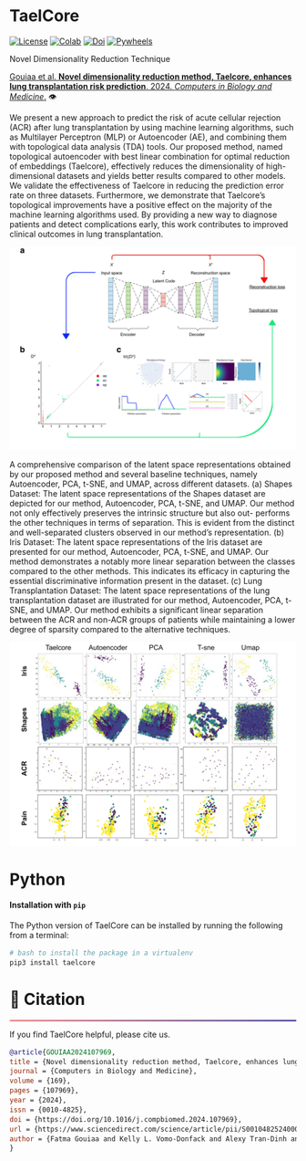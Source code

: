 # TaelCore

[![License](https://img.shields.io/badge/License-GPLv3-green)](https://choosealicense.com/licenses/gpl-3.0/)
[![Colab](https://colab.research.google.com/assets/colab-badge.svg)](https://github.com/MorillaLab/TopoTransformers/)
[![Doi](https://img.shields.io/badge/Doi-10.1016-blue)](https://doi.org/10.1016/j.compbiomed.2024.107969)
[![Pywheels](https://img.shields.io/pypi/dm/taelcore)](https://www.piwheels.org/project/taelcore/)

Novel Dimensionality Reduction Technique

[Gouiaa et al.  **Novel dimensionality reduction method, Taelcore, enhances lung transplantation risk prediction**. 2024. *Computers in Biology and Medicine*.](
https://www.sciencedirect.com/science/article/pii/S0010482524000532) 👁️

We present a new approach to predict the risk of acute cellular rejection (ACR)
after lung transplantation by using machine learning algorithms, such as Multilayer Perceptron
(MLP) or Autoencoder (AE), and combining them with topological data analysis (TDA)
tools. Our proposed method, named topological autoencoder with best linear combination
for optimal reduction of embeddings (Taelcore), effectively reduces the dimensionality of
high-dimensional datasets and yields better results compared to other models. We validate
the effectiveness of Taelcore in reducing the prediction error rate on three datasets. Furthermore,
we demonstrate that Taelcore’s topological improvements have a positive effect on
the majority of the machine learning algorithms used. By providing a new way to diagnose
patients and detect complications early, this work contributes to improved clinical outcomes
in lung transplantation.

![Taelcore workflow](https://github.com/MorillaLab/Taelcore/blob/main/Figure_3_3.png)


A comprehensive comparison of the latent space representations obtained by our proposed method and several baseline techniques, namely Autoencoder, PCA, t-SNE, and UMAP, across different datasets. (a) Shapes Dataset: The latent space representations of the Shapes dataset are depicted for our method, Autoencoder, PCA, t-SNE, and UMAP. Our method not only effectively preserves the intrinsic structure but also out- performs the other techniques in terms of separation. This is evident from the distinct and well-separated clusters observed in our method’s representation. (b) Iris Dataset: The latent space representations of the Iris dataset are presented for our method, Autoencoder, PCA, t-SNE, and UMAP. Our method demonstrates a notably more linear separation between the classes compared to the other methods. This indicates its efficacy in capturing the essential discriminative information present in the dataset. (c) Lung Transplantation Dataset: The latent space representations of the lung transplantation dataset are illustrated for our method, Autoencoder, PCA, t-SNE, and UMAP. Our method exhibits a significant linear separation between the ACR and non-ACR groups of patients while maintaining a lower degree of sparsity compared to the alternative techniques.

![Taelcore representation learning](https://github.com/MorillaLab/Taelcore/blob/main/Figure_4_4.png)

# Python 
#### Installation with `pip`

The Python version of TaelCore can be installed by running the following from a terminal:
```ruby
# bash to install the package in a virtualenv
pip3 install taelcore
```

<!-- ============================================== -->
<div align="left">
  <h1 id="citation">🎈 Citation</h1>
  <hr style="height: 3px; background: linear-gradient(90deg, #EF8E8D, #5755A3); border: none; border-radius: 3px;">
</div>

If you find TaelCore helpful, please cite us.

```bibtex
@article{GOUIAA2024107969,
title = {Novel dimensionality reduction method, Taelcore, enhances lung transplantation risk prediction},
journal = {Computers in Biology and Medicine},
volume = {169},
pages = {107969},
year = {2024},
issn = {0010-4825},
doi = {https://doi.org/10.1016/j.compbiomed.2024.107969},
url = {https://www.sciencedirect.com/science/article/pii/S0010482524000532},
author = {Fatma Gouiaa and Kelly L. Vomo-Donfack and Alexy Tran-Dinh and Ian Morilla}
}
```
